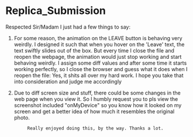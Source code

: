 # Replica_Submission

Respected Sir/Madam I just had a few things to say:

1. For some reason, the animation on the LEAVE button is behaving very weirdly. 
   I designed it such that when you hover on the 'Leave' text, the text swiftly slides out of the box.
   But every time I close the file and reopen the webpage, the animation would just stop working and start behaving weirdly.
   I assign some diff values and after some time it starts working perfectly, so I close the browser and guess what it does when I reopen the file:
   Yes, it shits all over my hard work. I hope you take that into consideration and judge me accordingly
   
2. Due to diff screen size and stuff, there could be some changes in the web page when you view it. So I humbly request you to pls view the screenshot included "onMyDevice" so    you know how it looked on my screen and get a better idea of how much it resembles the original photo.
   
            Really enjoyed doing this, by the way. Thanks a lot.

